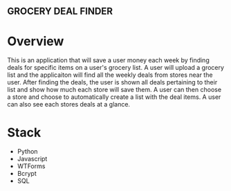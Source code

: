 ## GROCERY DEAL FINDER

# Overview
This is an application that will save a user money each week by finding deals for specific items on a user's grocery list.
A user will upload a grocery list and the applicaiton will find all the weekly deals from stores near the user. After finding the deals, the user is shown all deals pertaining to their list and show how much each store will save them.
A user can then choose a store and choose to automatically create a list with the deal items.
A user can also see each stores deals at a glance.

# Stack
  - Python
  - Javascript
  - WTForms
  - Bcrypt
  - SQL
